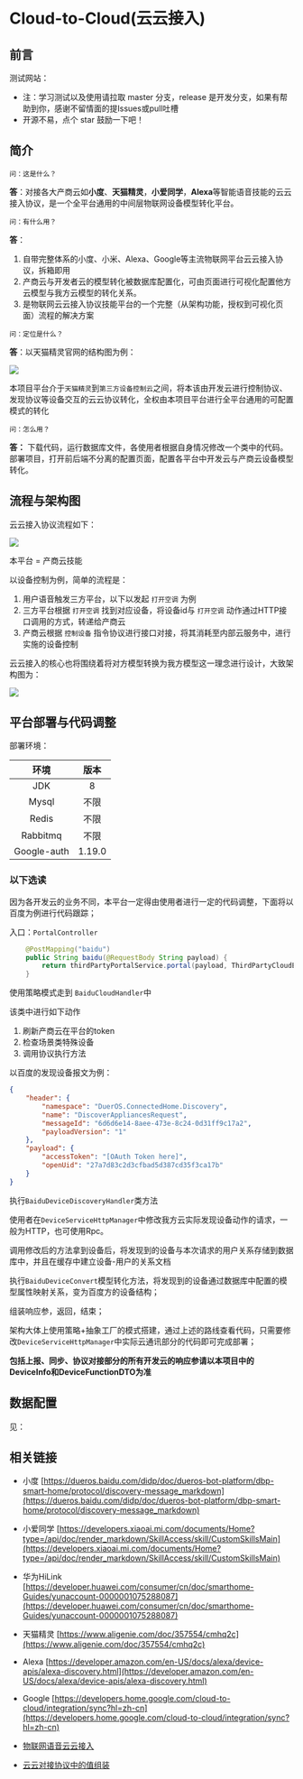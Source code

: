 # Cloud-to-Cloud(云云接入)

## 前言

测试网站：

- 注：学习测试以及使用请拉取 master 分支，release 是开发分支，如果有帮助到你，感谢不留情面的提Issues或pull吐槽
- 开源不易，点个 star 鼓励一下吧！

## 简介

`问：这是什么？`

**答**：对接各大产商云如**小度**、**天猫精灵**，**小爱同学**，**Alexa**等智能语音技能的云云接入协议，是一个全平台通用的中间层物联网设备模型转化平台。

`问：有什么用？`

**答**：

1. 自带完整体系的小度、小米、Alexa、Google等主流物联网平台云云接入协议，拆箱即用
2. 产商云与开发者云的模型转化被数据库配置化，可由页面进行可视化配置他方云模型与我方云模型的转化关系。
3. 是物联网云云接入协议技能平台的一个完整（从架构功能，授权到可视化页面）流程的解决方案

`问：定位是什么？`

**答**：以天猫精灵官网的结构图为例：

![](https://leyunone-img.oss-cn-hangzhou.aliyuncs.com/image/2024-01-17/e2446cf2-1c5f-4ef7-bc43-5105acbe636d.png)

本项目平台介于`天猫精灵`到`第三方设备控制云`之间，将本该由开发云进行控制协议、发现协议等设备交互的云云协议转化，全权由本项目平台进行全平台通用的可配置模式的转化

`问：怎么用？`

**答：** 下载代码，运行数据库文件，各使用者根据自身情况修改一个类中的代码。部署项目，打开前后端不分离的配置页面，配置各平台中开发云与产商云设备模型转化。

## 流程与架构图

云云接入协议流程如下：

![](https://leyunone-img.oss-cn-hangzhou.aliyuncs.com/image/2024-01-18/38e77e82-d415-4b63-ad7c-1b37810d6515.png)

本平台 = 产商云技能

以设备控制为例，简单的流程是：

1. 用户语音触发三方平台，以下以发起 `打开空调` 为例
2. 三方平台根据 `打开空调` 找到对应设备，将设备id与 `打开空调` 动作通过HTTP接口调用的方式，转递给产商云
3. 产商云根据 `控制设备` 指令协议进行接口对接，将其消耗至内部云服务中，进行实施的设备控制



云云接入的核心也将围绕着将对方模型转换为我方模型这一理念进行设计，大致架构图为：

![](https://leyunone-img.oss-cn-hangzhou.aliyuncs.com/image/2024-01-18/1d5540e7-8e5a-4415-895b-f61f5a111e2e.png)

## 平台部署与代码调整

部署环境：

|    环境     |  版本  |
| :---------: | :----: |
|     JDK     |   8    |
|    Mysql    |  不限  |
|    Redis    |  不限  |
|  Rabbitmq   |  不限  |
| Google-auth | 1.19.0 |

### 以下选读

因为各开发云的业务不同，本平台一定得由使用者进行一定的代码调整，下面将以百度为例进行代码跟踪；

入口：`PortalController`

```java
	@PostMapping("baidu")
    public String baidu(@RequestBody String payload) {
        return thirdPartyPortalService.portal(payload, ThirdPartyCloudEnum.BAIDU);
    }
```

使用策略模式走到 `BaiduCloudHandler`中

该类中进行如下动作

1. 刷新产商云在平台的token
2. 检查场景类特殊设备
3. 调用协议执行方法

以百度的发现设备报文为例：

```json
{
    "header": {
        "namespace": "DuerOS.ConnectedHome.Discovery",
        "name": "DiscoverAppliancesRequest",
        "messageId": "6d6d6e14-8aee-473e-8c24-0d31ff9c17a2",
        "payloadVersion": "1"
    },
    "payload": {
        "accessToken": "[OAuth Token here]",
        "openUid": "27a7d83c2d3cfbad5d387cd35f3ca17b"
    }
}
```

执行`BaiduDeviceDiscoveryHandler`类方法

使用者在`DeviceServiceHttpManager`中修改我方云实际发现设备动作的请求，一般为HTTP，也可使用Rpc。

调用修改后的方法拿到设备后，将发现到的设备与本次请求的用户关系存储到数据库中，并且在缓存中建立设备-用户的关系文档

执行`BaiduDeviceConvert`模型转化方法，将发现到的设备通过数据库中配置的模型属性映射关系，变为百度方的设备结构；

组装响应参，返回，结束；

架构大体上使用策略+抽象工厂的模式搭建，通过上述的路线查看代码，只需要修改`DeviceServiceHttpManager`中实际云通讯部分的代码即可完成部署；

**包括上报、同步、协议对接部分的所有开发云的响应参请以本项目中的DeviceInfo和DeviceFunctionDTO为准**

## 数据配置

见：

## 相关链接

 * 小度  [https://dueros.baidu.com/didp/doc/dueros-bot-platform/dbp-smart-home/protocol/discovery-message_markdown](https://dueros.baidu.com/didp/doc/dueros-bot-platform/dbp-smart-home/protocol/discovery-message_markdown)
 * 小爱同学 [https://developers.xiaoai.mi.com/documents/Home?type=/api/doc/render_markdown/SkillAccess/skill/CustomSkillsMain](https://developers.xiaoai.mi.com/documents/Home?type=/api/doc/render_markdown/SkillAccess/skill/CustomSkillsMain)
 * 华为HiLink  [https://developer.huawei.com/consumer/cn/doc/smarthome-Guides/yunaccount-0000001075288087](https://developer.huawei.com/consumer/cn/doc/smarthome-Guides/yunaccount-0000001075288087)

 * 天猫精灵  [https://www.aligenie.com/doc/357554/cmhq2c](https://www.aligenie.com/doc/357554/cmhq2c)
 * Alexa [https://developer.amazon.com/en-US/docs/alexa/device-apis/alexa-discovery.html](https://developer.amazon.com/en-US/docs/alexa/device-apis/alexa-discovery.html)

 * Google [https://developers.home.google.com/cloud-to-cloud/integration/sync?hl=zh-cn](https://developers.home.google.com/cloud-to-cloud/integration/sync?hl=zh-cn)
 * [物联网语音云云接入](https://leyunone.com/unidentified-business/iot-cloud-cloud.html)
 * [云云对接协议中的值组装](https://leyunone.com/Interesting-design/value-assemble.html)



